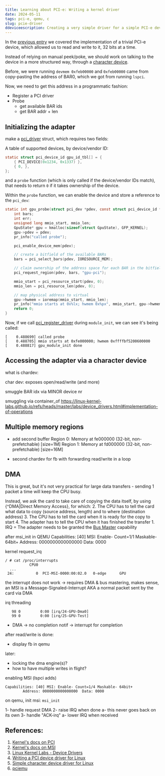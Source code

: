 ```yaml
---
title: Learning about PCI-e: Writing a kernel driver
date: 2024-05-11
tags: pci-e, qemu, c
slug: pcie-driver
ddeviceescription: Creating a very simple driver for a simple PCI-e device (in QEMU)
---
```



In the [previous entry](/learning-pcie.html) we covered the implementation of a trivial PCI-e device, which allowed us to read and write to it, 32 bits at a time.

Instead of relying on manual peek/poke, we should work on talking to the device in a more structured way, through a [character device]().

Before, we were running `devmem 0xfeb00000` and `0xfeb00000` came from copy-pasting the address of BAR0, which we got from running `lspci`.

Now, we need to get this address in a programmatic fashion:

- Register a PCI driver
- Probe
	- get available BAR ids
	- get BAR addr + len


## Initializing the adapter

make a [pci_driver](https://elixir.bootlin.com/linux/v6.9/source/include/linux/pci.h#L887) struct, which requires two fields:

A table of supported devices, by device/vendor ID:

```c
static struct pci_device_id gpu_id_tbl[] = {
	{ PCI_DEVICE(0x1234, 0x1337) },
	{ 0, },
};
```

and a `probe` function (which is only called if the device/vendor IDs match), that needs to return `0` if it takes ownership of the device.

Within the `probe` function, we can enable the device and store a reference to the `pci_dev`:

```c
static int gpu_probe(struct pci_dev *pdev, const struct pci_device_id *id) {
	int bars;
	int err;
	unsigned long mmio_start, mmio_len;
	GpuState* gpu = kmalloc(sizeof(struct GpuState), GFP_KERNEL);
	gpu->pdev = pdev;
	pr_info("called probe");

	pci_enable_device_mem(pdev);

	// create a bitfield of the available BARs
	bars = pci_select_bars(pdev, IORESOURCE_MEM);

	// claim ownership of the address space for each BAR in the bitfield
	pci_request_region(pdev, bars, "gpu-pci");

	mmio_start = pci_resource_start(pdev, 0);
	mmio_len = pci_resource_len(pdev, 0);

	// map physical address to virtual
	gpu->hwmem = ioremap(mmio_start, mmio_len);
	pr_info("mmio starts at 0x%lx; hwmem 0x%px", mmio_start, gpu->hwmem);
	return 0;
}
```

Now, if we call [pci_register_driver]() during `module_init`, we can see it's being called:
```
[    0.488699] called probe
[    0.488705] mmio starts at 0xfe000000; hwmem 0xffffbf5200600000
[    0.488817] gpu_module_init done
```

## Accessing the adapter via a character device

what is chardev:

char dev: exposes open/read/write (and more)

smuggle BAR idx via MINOR device nr

smuggling via container_of
https://linux-kernel-labs.github.io/refs/heads/master/labs/device_drivers.html#implementation-of-operations


## Multiple memory regions
- add second buffer
        Region 0: Memory at fe000000 (32-bit, non-prefetchable) [size=1M]
        Region 1: Memory at fd000000 (32-bit, non-prefetchable) [size=16M]


- second chardev for fb with forwarding read/write in a loop

## DMA

This is great, but it's not very practical for large data transfers - sending 1 packet a time will keep the CPU busy.

Instead, we ask the card to take care of copying the data itself, by using {^DMA|Direct Memory Access}, for which:
2. The CPU has to tell the card what data to copy (source address, length) and to where (destination address)
3. The CPU has to tell the card when it is ready for the copy to start
4. The adapter has to tell the CPU when it has finished the transfer
	1. IRQ = The adapter needs to be granted the [Bus Master](https://en.wikipedia.org/wiki/Bus_mastering) capability

after msi_init in QEMU
        Capabilities: [40] MSI: Enable- Count=1/1 Maskable- 64bit+
                Address: 0000000000000000  Data: 0000

kernel request_irq
```
/ # cat /proc/interrupts 
           CPU0       
  ...
 24:          0  PCI-MSI-0000:00:02.0   0-edge      GPU
```

the interrupt does not work -> requires DMA & bus mastering, makes sense, an MSI is a Message-Signaled-Interrupt AKA a normal packet sent by the card via DMA

irq threading
```
   98 0         0:00 [irq/24-GPU-Dma0]
   99 0         0:00 [irq/25-GPU-Test]
```

- DMA
	-> no completion notif
	-> interrupt for completion

after read/write is done:
- display fb in qemu

later:
- locking the dma engine(s)?
- how to have multiple writes in flight?

enabling MSI (lspci adds)

```
Capabilities: [40] MSI: Enable- Count=1/4 Maskable- 64bit+                                             
		Address: 0000000000000000  Data: 0000
```

on qemu, init msi:
`msi_init`

1- handle request DMA
2- raise IRQ when done
	a- this never goes back on its own
3- handle "ACK-irq"
	a- lower IRQ when received


## References:

1. [Kernel's docs on PCI](https://www.kernel.org/doc/Documentation/PCI/pci.txt)
1. [Kernel's docs on MSI](https://www.kernel.org/doc/Documentation/PCI/MSI-HOWTO.txt)
1. [Linux Kernel Labs - Device Drivers](https://linux-kernel-labs.github.io/refs/heads/master/labs/device_drivers.html)
1. [Writing a PCI device driver for Linux](https://olegkutkov.me/2021/01/07/writing-a-pci-device-driver-for-linux/)
1. [Simple character device driver for Linux](https://olegkutkov.me/2018/03/14/simple-linux-character-device-driver/)
1. [pciemu](https://github.com/luizinhosuraty/pciemu)
